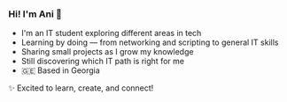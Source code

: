 ### Hi! I'm Ani 👋

-  I'm an IT student exploring different areas in tech
-  Learning by doing — from networking and scripting to general IT skills
-  Sharing small projects as I grow my knowledge
-  Still discovering which IT path is right for me
- 🇬🇪 Based in Georgia

✨ Excited to learn, create, and connect!
